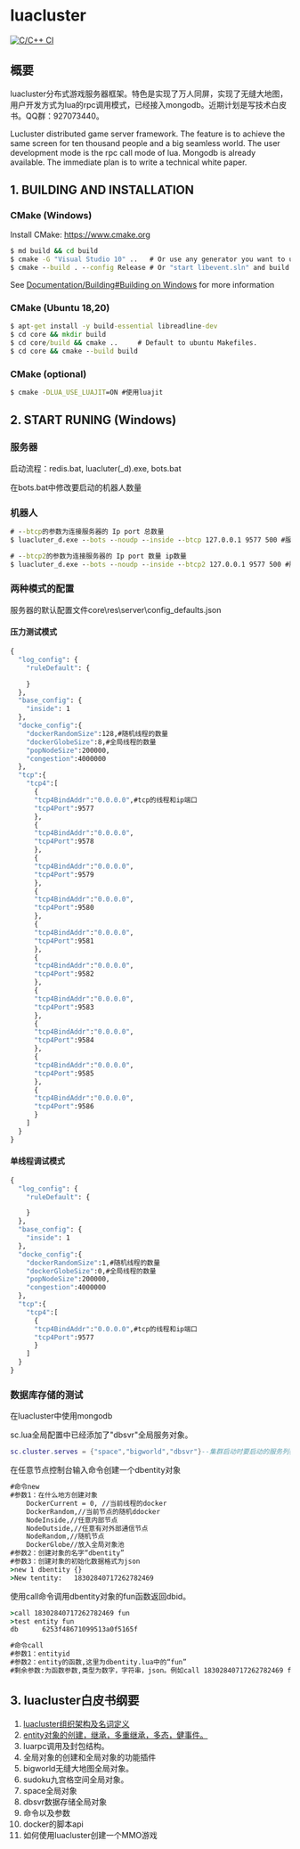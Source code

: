 # luacluster

[![C/C++ CI](https://github.com/surparallel/luacluter/actions/workflows/c-cpp.yml/badge.svg)](https://github.com/surparallel/luacluter/actions/workflows/c-cpp.yml)

## 概要

luacluster分布式游戏服务器框架。特色是实现了万人同屏，实现了无缝大地图，用户开发方式为lua的rpc调用模式，已经接入mongodb。近期计划是写技术白皮书。QQ群：927073440。

Lucluster distributed game server framework. The feature is to achieve the same screen for ten thousand people and a big seamless world. The user development mode is the rpc call mode of lua. Mongodb is already available. The immediate plan is to write a technical white paper.

## 1. BUILDING AND INSTALLATION

### CMake (Windows)

Install CMake: <https://www.cmake.org>

``` cmd
$ md build && cd build
$ cmake -G "Visual Studio 10" ..   # Or use any generator you want to use. Run cmake --help for a list
$ cmake --build . --config Release # Or "start libevent.sln" and build with menu in Visual Studio.
```

See [Documentation/Building#Building on Windows](/Documentation/Building.md#building-on-windows) for more information

### CMake (Ubuntu 18,20)

``` cmd
$ apt-get install -y build-essential libreadline-dev
$ cd core && mkdir build
$ cd core/build && cmake ..     # Default to ubuntu Makefiles.
$ cd core && cmake --build build
```

### CMake  (optional)

``` cmd
$ cmake -DLUA_USE_LUAJIT=ON #使用luajit
```

## 2. START RUNING (Windows)

### 服务器

启动流程：redis.bat, luacluter(_d).exe, bots.bat

在bots.bat中修改要启动的机器人数量

### 机器人

``` cmd
# --btcp的参数为连接服务器的 Ip port 总数量
$ luacluter_d.exe --bots --noudp --inside --btcp 127.0.0.1 9577 500 #服务器ip, 端口，总数量

# --btcp2的参数为连接服务器的 Ip port 数量 ip数量
$ luacluter_d.exe --bots --noudp --inside --btcp2 127.0.0.1 9577 500 #服务器ip, 端口，数量， ip的数量
```

### 两种模式的配置

服务器的默认配置文件core\res\server\config_defaults.json

#### 压力测试模式

``` cmd
{
  "log_config": {
    "ruleDefault": {

    }
  },
  "base_config": {
    "inside": 1
  },
  "docke_config":{
    "dockerRandomSize":128,#随机线程的数量
    "dockerGlobeSize":8,#全局线程的数量
    "popNodeSize":200000,
    "congestion":4000000
  },
  "tcp":{
    "tcp4":[
      {
      "tcp4BindAddr":"0.0.0.0",#tcp的线程和ip端口
      "tcp4Port":9577
      }, 
      {
      "tcp4BindAddr":"0.0.0.0",
      "tcp4Port":9578
      }, 
      {
      "tcp4BindAddr":"0.0.0.0",
      "tcp4Port":9579
      }, 
      {
      "tcp4BindAddr":"0.0.0.0",
      "tcp4Port":9580
      }, 
      {
      "tcp4BindAddr":"0.0.0.0",
      "tcp4Port":9581
      }, 
      {
      "tcp4BindAddr":"0.0.0.0",
      "tcp4Port":9582
      }, 
      {
      "tcp4BindAddr":"0.0.0.0",
      "tcp4Port":9583
      }, 
      {
      "tcp4BindAddr":"0.0.0.0",
      "tcp4Port":9584
      }, 
      {
      "tcp4BindAddr":"0.0.0.0",
      "tcp4Port":9585
      }, 
      {
      "tcp4BindAddr":"0.0.0.0",
      "tcp4Port":9586
      }
    ]
  }
}
```

#### 单线程调试模式

``` cmd
{
  "log_config": {
    "ruleDefault": {

    }
  },
  "base_config": {
    "inside": 1
  },
  "docke_config":{
    "dockerRandomSize":1,#随机线程的数量
    "dockerGlobeSize":0,#全局线程的数量
    "popNodeSize":200000,
    "congestion":4000000
  },
  "tcp":{
    "tcp4":[
      {
      "tcp4BindAddr":"0.0.0.0",#tcp的线程和ip端口
      "tcp4Port":9577
      }
    ]
  }
}
```

### 数据库存储的测试

在luacluster中使用mongodb

sc.lua全局配置中已经添加了"dbsvr"全局服务对象。

``` lua
sc.cluster.serves = {"space","bigworld","dbsvr"}--集群启动时要启动的服务列表
```

在任意节点控制台输入命令创建一个dbentity对象

``` cmd
#命令new
#参数1：在什么地方创建对象
	DockerCurrent = 0, //当前线程的docker
	DockerRandom,//当前节点的随机ddocker
	NodeInside,//任意内部节点
	NodeOutside,//任意有对外部通信节点
	NodeRandom,//随机节点
	DockerGlobe//放入全局对象池
#参数2：创建对象的名字“dbentity”
#参数3：创建对象的初始化数据格式为json
>new 1 dbentity {}
>New tentity:   18302840717262782469
```

使用call命令调用dbentity对象的fun函数返回dbid。

``` cmd
>call 18302840717262782469 fun
>test entity fun
db      6253f48671099513a0f5165f

#命令call
#参数1：entityid
#参数2：entity的函数,这里为dbentity.lua中的“fun”
#剩余参数:为函数参数,类型为数字，字符串，json。例如call 18302840717262782469 fun2 111 {"a"：1} aaa
```

## 3. luacluster白皮书纲要

1. [luacluster组织架构及名词定义](./docs/1.整体架构设计.md)
2. [entity对象的创建，继承，多重继承，多态，健事件。](./docs/2.entity的面向对象.md)
3. luarpc调用及封包结构。
4. 全局对象的创建和全局对象的功能插件
5. bigworld无缝大地图全局对象。
6. sudoku九宫格空间全局对象。
7. space全局对象
8. dbsvr数据存储全局对象
9. 命令以及参数
10. docker的脚本api
11. 如何使用luacluster创建一个MMO游戏
